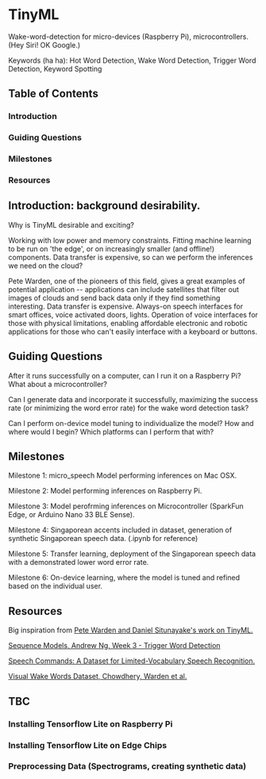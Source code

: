 # TinyML <Wake-Word Detection>

Wake-word-detection for micro-devices (Raspberry Pi), microcontrollers. (Hey Siri! OK Google.)

Keywords (ha ha): Hot Word Detection, Wake Word Detection, Trigger Word Detection, Keyword Spotting

## Table of Contents

### Introduction
### Guiding Questions
### Milestones
### Resources

## Introduction: background desirability.

Why is TinyML desirable and exciting?

Working with low power and memory constraints. Fitting machine learning to be run on 'the edge', or on increasingly smaller (and offline!) components. Data transfer is expensive, so can we perform the inferences we need on the cloud?

Pete Warden, one of the pioneers of this field, gives a great examples of potential application -- applications can include satellites that filter out images of clouds and send back data only if they find something interesting. Data transfer is expensive. Always-on speech interfaces for smart offices, voice activated doors, lights. Operation of voice interfaces for those with physical limitations, enabling affordable electronic and robotic applications for those who can't easily interface with a keyboard or buttons.

## Guiding Questions

After it runs successfully on a computer, can I run it on a Raspberry Pi? What about a microcontroller?

Can I generate data and incorporate it successfully, maximizing the success rate (or minimizing the word error rate) for the wake word detection task?

Can I perform on-device model tuning to individualize the model? How and where would I begin? Which platforms can I perform that with?

## Milestones

Milestone 1: micro_speech Model performing inferences on Mac OSX.

Milestone 2: Model performing inferences on Raspberry Pi.

Milestone 3: Model perofrming inferences on Microcontroller (SparkFun Edge, or Arduino Nano 33 BLE Sense).

Milestone 4: Singaporean accents included in dataset, generation of synthetic Singaporean speech data. (.ipynb for reference)

Milestone 5: Transfer learning, deployment of the Singaporean speech data with a demonstrated lower word error rate.

Milestone 6: On-device learning, where the model is tuned and refined based on the individual user.

## Resources

Big inspiration from [Pete Warden and Daniel Situnayake's work on TinyML.]([https://www.amazon.com/TinyML-Learning-TensorFlow-Ultra-Low-Power-Microcontrollers/dp/1492052043])

[Sequence Models, Andrew Ng, Week 3 - Trigger Word Detection](https://www.youtube.com/watch?v=Zqx_hbTmN6A)

[Speech Commands: A Dataset for Limited-Vocabulary Speech Recognition.](https://arxiv.org/abs/1804.03209)

[Visual Wake Words Dataset, Chowdhery, Warden et al.](https://arxiv.org/abs/1906.05721)

## TBC

### Installing Tensorflow Lite on Raspberry Pi
### Installing Tensorflow Lite on Edge Chips
### Preprocessing Data (Spectrograms, creating synthetic data)
